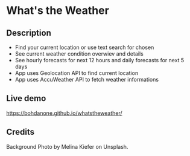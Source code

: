 # What's the Weather

## Description
- Find your current location or use text search for chosen
- See current weather condition overwiev and details
- See hourly forecasts for next 12 hours and daily forecasts for next 5 days
- App uses Geolocation API to find current location
- App uses AccuWeather API to fetch weather informations

## Live demo
https://bohdanone.github.io/whatstheweather/

## Credits

Background Photo by Melina Kiefer on Unsplash.